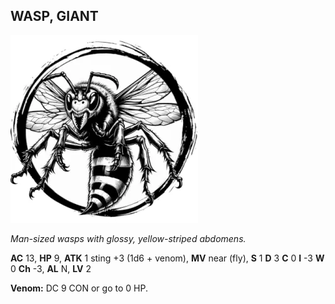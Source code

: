 ## WASP, GIANT

![](images/wasp-giant.webp)

_Man-sized wasps with glossy, yellow-striped abdomens._

**AC** 13, **HP** 9, **ATK** 1 sting +3 (1d6 + venom), **MV** near (fly), **S** 1 **D** 3 **C** 0 **I** -3 **W** 0 **Ch** -3, **AL** N, **LV** 2

**Venom:** DC 9 CON or go to 0 HP.

